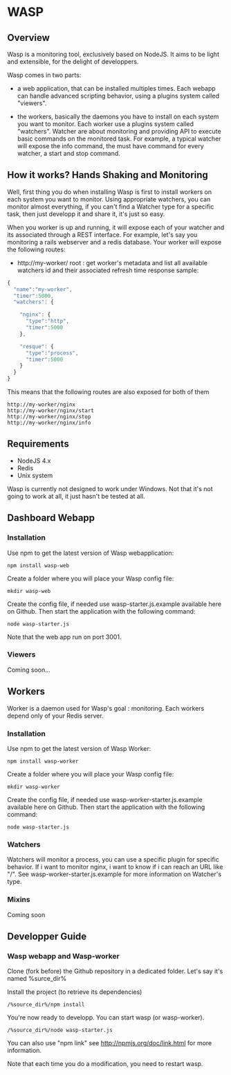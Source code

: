 # WASP 

## Overview

  Wasp is a monitoring tool, exclusively based on NodeJS. 
  It aims to be light and extensible, for the delight of developpers.

  Wasp comes in two parts:
  - a web application, that can be installed multiples times. 
    Each webapp can handle advanced scripting behavior, using a plugins system called "viewers".

  - the workers, basically the daemons you have to install on each system you want to monitor.
    Each worker use a plugins system called "watchers". 
    Watcher are about monitoring and providing API to execute basic commands on the monitored task.
    For example, a typical watcher will expose the info command, the must have command for every watcher, a start and stop command.


## How it works? Hands Shaking and Monitoring

 Well, first thing you do when installing Wasp is first to install workers on each system you want to monitor.
 Using appropriate watchers, you can monitor almost everything, if you can't find a Watcher type for a specific task, then just developp it and share it, it's just so easy.
 
 When you worker is up and running, it will expose each of your watcher and its associated through a REST interface.
 For example, let's say you monitoring a rails webserver and a redis database. 
 Your worker will expose the following routes:

- http://my-worker/
root : get worker's metadata and list all available watchers id and their associated refresh time
  response sample: 
```javascript
{
  "name":"my-worker",
  "timer":5000,
  "watchers": {

    "nginx": {
      "type":"http",
      "timer":5000
    },

    "resque": {
      "type":"process",
      "timer":5000
    }
  }
}
```
 
This means that the following routes are also exposed for both of them
 
    http://my-worker/nginx
    http://my-worker/nginx/start
    http://my-worker/nginx/stop
    http://my-worker/nginx/info
  

## Requirements

  - NodeJS 4.x
  - Redis
  - Unix system

Wasp is currently not designed to work under Windows. 
Not that it's not going to work at all, it just hasn't be tested at all.

## Dashboard Webapp

### Installation

 Use npm to get the latest version of Wasp webapplication:
  
    npm install wasp-web

 Create a folder where you will place your Wasp config file:

    mkdir wasp-web

 Create the config file, if needed use wasp-starter.js.example available here on Github.
 Then start the application with the following command:

    node wasp-starter.js

  Note that the web app run on port 3001.

### Viewers

  Coming soon...

## Workers
  
  Worker is a daemon used for Wasp's goal : monitoring. Each workers depend only of your Redis server.

### Installation

 Use npm to get the latest version of Wasp Worker:
  
    npm install wasp-worker

 Create a folder where you will place your Wasp config file:

    mkdir wasp-worker

 Create the config file, if needed use wasp-worker-starter.js.example available here on Github.
 Then start the application with the following command:

    node wasp-starter.js

### Watchers

  Watchers will monitor a process, you can use a specific plugin for specific behavior.
  If i want to monitor nginx, i want to know if i can reach an URL like "/".
  See wasp-worker-starter.js.example for more information on Watcher's type.

### Mixins
  Coming soon

## Developper Guide

### Wasp webapp and Wasp-worker

 Clone (fork before) the Github repository in a dedicated folder. Let's say it's named %surce_dir%

 Install the project (to retrieve its dependencies) 

    /%source_dir%/npm install

 You're now ready to developp. You can start wasp (or wasp-worker).

    /%source_dir%/node wasp-starter.js
  
  You can also use "npm link" see http://npmjs.org/doc/link.html for more information.

  Note that each time you do a modification, you need to restart wasp.